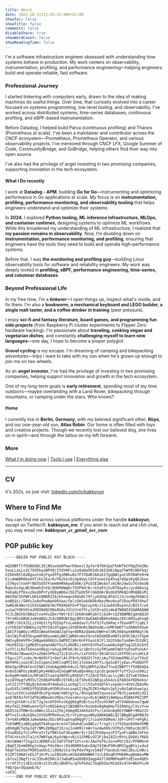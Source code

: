 ```yaml
---
title: About
date: 2022-10-21T21:45:25.000+01:00
showToc: false
showTitle: false
comments: false
disableShare: true
showWordCount: false
showReadingTime: false
---
```


I'm a software infrastructure engineer obsessed with understanding how systems behave in production.
My work centers on observability, instrumentation, profiling, and performance engineering—helping engineers build and operate reliable, fast software.

### Professional Journey

I started tinkering with computers early, drawn to the idea of making machines do useful things. Over time, that curiosity evolved into a career focused on systems programming, low-level tooling, and observability.
I've worked across distributed systems, time-series databases, continuous profiling, and eBPF-based instrumentation.

Before Datadog, I helped build Parca (continuous profiling) and Thanos (Prometheus at scale). I've been a maintainer and contributor across the CNCF ecosystem—Prometheus, Prometheus Operator, and various observability projects. I've mentored through CNCF LFX, Google Summer of Code, CommunityBridge, and GoBridge, helping others find their way into open source.

I've also had the privilege of angel investing in two promising companies, supporting innovation in the tech ecosystem.

#### What I Do recently

I work at **Datadog - APM**, building **Go for Go**—instrumenting and optimizing performance in Go applications at scale. My focus is on **instrumentation, profiling, performance monitoring, and observability tooling** that helps engineers understand and optimize their systems.

In **2024**, I explored **Python tooling, ML inference infrastructure, MLOps, and container runtimes**, designing systems to optimize ML workflows. While this broadened my understanding of ML infrastructure, I realized that **my passion remains in observability**. Now, I’m doubling down on **instrumentation, performance monitoring, and profiling**, ensuring that engineers have the tools they need to build and operate high-performance systems.

Before that, I was **the monitoring and profiling guy**—building Linux observability tools for software and reliability engineers.
My work was deeply rooted in **profiling, eBPF, performance engineering, time-series, and columnar databases**.

### Beyond Professional Life

In my free time, I'm a **tinkerer**—I open things up, inspect what's inside, and fix them. I'm also a **bookworm, a mechanical keyboard and LEGO builder, a single malt taster, and a coffee drinker in training** (peer pressure).

I enjoy **sci-fi and fantasy literature, board games, and programming fun side projects** (from Raspberry Pi cluster experiments to Flipper Zero hardware hacking). I'm passionate about **traveling, cooking vegan and vegetarian dishes**, and constantly **challenging myself to learn new languages**—one day, I hope to become a proper polyglot.

**Gravel cycling** is my escape. I'm dreaming of camping and bikepacking adventures—trips I want to take with my son when he's grown up enough to join me on two wheels.

As an **angel investor**, I've had the privilege of investing in two promising companies, helping support innovation and growth in the tech ecosystem.

One of my long-term goals is **early retirement**, spending most of my time outdoors—maybe overlanding with a Land Rover, bikepacking through mountains, or camping under the stars. Who knows?

#### Home

I currently live in **Berlin, Germany**, with my beloved significant other, **Rüya**, and our one-year-old son, **Atlas Robin**. Our home is often filled with toys and creative projects. Though we recently lost our beloved dog, she lives on in spirit—and through the tattoo on my left forearm.

### More

[What I'm doing now](/now/) | [Tools I use](/uses/) | [Everything else](/misc/)

---

## CV

It's 202x, so just visit: [linkedin.com/in/kakkoyun](https://linkedin.com/in/kakkoyun/)

## Where to Find Me

You can find me across various platforms under the handle **kakkoyun**, except on Twitter/X: **kakkoyun_me**.
If you wish to reach out and chit-chat, you may email me: **_kakkoyun`_at_`gmail`_dot_`com_**

## PGP public key

```text
-----BEGIN PGP PUBLIC KEY BLOCK-----

mQINBFTtf5UBEADCJEjNSseUeDPawrK9wocC3gfer0f6HJpqTkUHTbCF6gZVmZNu
5eaLLaLLs3C793EkqzWPX9jIfdYHFcs2x0aQeXESdk365IUKiNpqfhWYRcBOFbqt
XZXHV8Sl6VBgxotVmjFqxOYPgsRBkuNs7PJYD4R16AiKI7gqQWiyatVRIRAPe9+N
Eii4mW8R6bvmVTikSiEa/O/PA2hocOjXpAUyLCOtFeumiFp45ug7eDpiKyQE2keo
jS70yvlVxkPr0EXSd5TFomm6HRkAywGVAK/yPu53EZWs6of/mCHnJ4wIu7GtHxUB
RqUuhs4qLNh3DamhZnYQ/OHKMdWgD+f5VPkH/Kcrk5oEVjhvDT8ay6s/yvdA0u1g
VeEqALPfbsuzOuUDPnfyXEByWD6xJ5EZTpDU5FrG6DOmrBsQn85MkN2nMh6BExMi
0BI6OCS5PWFLbRIeQNDRZIbjkhnmqnVG0uRCt9fjy6dUqL0h41IJ3/sn0gfKbWiX
koBEQ1//SNVsIoAsPkuNwk0hXae/SelcGH1akGKOkdbozMnv8xyFIRuwYR97dhwT
3wREdk4No+S1k55GAW367W/P9dXb6FO+P7DpCxptN/xlGJwbXS0spVnZ/BI57/uk
yu1wCFOKVdlmJO0INdQCOOe8SAvJUlUJ+Gf9lylUtDraSSiWnATWKWZ4SQARAQAB
tCJLZW1hbCBBa2tveXVuIDxrYWtrb3l1bkBnbWFpbC5jb20+iQI9BBMBCgAnBQJU
7X+VAhsDBQkJa0eABQsJCAcDBRUKCQgLBRYCAwEAAh4BAheAAAoJEEc6M3uqhnqO
tEMP/1htXJILi2VXb1tfgfQIOpTtxLwk8davTiFGfXJTu5HFmL+fEeeHPT7iqKLf
yvYhD167VQHKkyJq7KY58iHfqgmxjGYOFWnRcOBehG4K/uVMF9mDT7xdhNGh9Swk
jAECPJqWOycnMIDiBmaXhmGW22qFnq+8DRAzQ4e6zDWH+elSMLK68npk6KMAgt36
l6nlWjPvB35bvpm8F0DoseW1yBKIjWMAtnKoYOrotKEGHODxHNTxSPdCS8zSfGp0
OW2xyBhHVP9+IHBgw64O6OJcGWP0Il86rKnFFGxnLRJYlJUJtbQo7oo6W+IhIdK1
/HuX931D/jpMbZhsq4qndAUfSu7LU6ORijsHVt8JVheZiuwUAuVqDfagJZLDibYZ
iofVliLRoTkDnneX9kgirwhugJMFkK/Bcvc1BnYccGyTM1wm0TmDtYyDnoPsUvK+
RfMx0o7WwweXZ+aZbBxhP9uZJ1cE1huYn/cxFVhk5rSRJACVx1iKFPVEiwlsHCL8
YIgcc2flzx9x/N+NX9Sfi+9etlAtJF8rh/kDUZt7tH/zAy7tDJmmXM9LSlpf7UxE
QmYHPEcyoalBlInI1pmn21HElxqMTZ3Uj1To5mo1HYTs/goSxBfjyEwc/Po6DUTF
NSm3g/URVAfevSINAl2XakAppN0nb4uJLfBSyQMVtpZAof7nuQINBFTtf5UBEADa
4n8xbJNFUcyNaBCpKy46WSu4InGqWF8Ka8Do4HqctpcdcqedeOYfuTYIuJvS90iz
Ac6qkMrmHksU/MFoNJZtaaYq3OPOlyNSEbF/T1ZA+E765/aLlujWGrZZtwKfOdeo
5yzATHygfvM3Sv72h0Q4P4dBV/EtkKisEf1Hx6S1NEqiaSk4zLGfA02AY6DOekU/
inFZI1YYfdQyQj4dvmn9Y4mbyEcLxn9qIl/cl55xhVQdTklvvpGbJ+4XVnZQ4sMo
Sy45XSilH9EUY5QSDQ6yHYDRzUvoLoxpGIj0gZEZKS+NqVv2pSjv8o2qKnkawtpz
foziutk5Csxh6APdhuFgrUeW/nW5tgYvL/9hnqA3mSTqvoozaf7BJ5jaeUddjdII
qsK7BI9sfHfIdT0iWBmxHsVDbo/Xzecmhnrqs+OcAjBAD3j6W9puLRSBAFPKZ1MT
znCtgVtkRrsJ3CT2gJovUFDVhvlKgQ6EgMJBrSuLPZeshhXWfyd7V40bdxoo7qwW
HkyfmZL36W0umsefpTvsNIGA4uyt1BSQNTe+bzUebU8gNq6HyT5IRmhgJlXsvYvw
GOX5Jo3TMW+OcoOWnc3IaJxZ5bjXdmg0Q34XVa5CPx/cXnkn0gRGYVWWF+9Ma22V
APTvsI+cBatQhs2VVdzMFMzKvuL3Lr+FyXnqyoW6yQARAQABiQIlBBgBCgAPBQJU
7X+VAhsMBQkJa0eAAAoJEEc6M3uqhnqOHQgP/17coahhXDRe4/JdFruPVl+4PgK1
Tn63WMEsa0Djg4pGTk46apvGrmJo7ZAwhdCuoQWCz/frxgY/i1Y5Skqn6VDmVhMB
y0hHgBCTe5pJqf/NMsZ6MgqYJX/aiIo4H91reW+7an8wX8V/UYPp5/h8hycQc9FS
V3uwNSEyfLCzPH+a3+TpTNAtGuF3KapWmr9jrZ423hU4puysP27yaFvqANeJkFXo
OT4CnVsshJTaJ/U7W0fqA/6yUtWp+sKL51ShMEv9ZJFj0a28ZSrRhtLQVQOjfR6X
J4ntW4WJfISgz2s3KM8FuIC54F5f64f1Vts+6rZAwTGfhcZo+ePOC292/PPHMb+O
jBqHIJG+WGRKpJsHwgrFHsO9x+j91dKDN93abcD4pT41WuP5MvQM31gqBYxjvdu4
h6qF7w1m5eTM5R5aUUnI/i9OAyv51r8yPdxYHgvx5Adf7YpnQzErmeCZDxzLH8v1
61IPl5ONAYsESJfjKrPLcwlB5o0xv6CKdaMUmWNF7zcLERoqRYPHb6RugNoWavMW
i67uv22Ngf1ruC33nuRZhRcXJJwDaM1wU0d8XImgpAX7l9UM9PmaRFtdESee4QEh
rcrXF3Yjs3E5cdJ8+zt3tzNjsBUH7u/qfhPkOaC7GqE0ImcM18d3x4l0+WbhPscN
f0D/QordQaUmE/K/
=zKIC
-----END PGP PUBLIC KEY BLOCK-----
```
